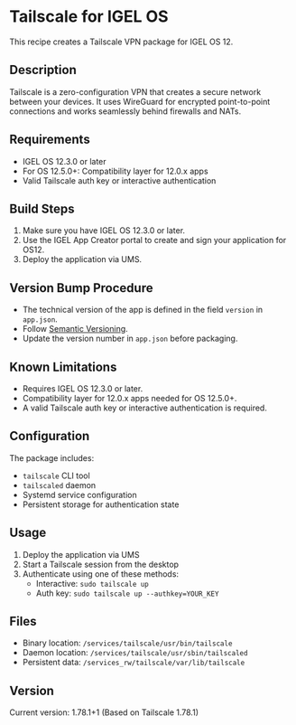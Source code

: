 # Tailscale for IGEL OS

This recipe creates a Tailscale VPN package for IGEL OS 12.

## Description

Tailscale is a zero-configuration VPN that creates a secure network between your devices. It uses WireGuard for encrypted point-to-point connections and works seamlessly behind firewalls and NATs.

## Requirements

- IGEL OS 12.3.0 or later
- For OS 12.5.0+: Compatibility layer for 12.0.x apps
- Valid Tailscale auth key or interactive authentication

## Build Steps

1. Make sure you have IGEL OS 12.3.0 or later.
2. Use the IGEL App Creator portal to create and sign your application for OS12.
3. Deploy the application via UMS.

## Version Bump Procedure

- The technical version of the app is defined in the field `version` in `app.json`.
- Follow [Semantic Versioning](https://semver.org/).
- Update the version number in `app.json` before packaging.

## Known Limitations

- Requires IGEL OS 12.3.0 or later.
- Compatibility layer for 12.0.x apps needed for OS 12.5.0+.
- A valid Tailscale auth key or interactive authentication is required.

## Configuration

The package includes:
- `tailscale` CLI tool
- `tailscaled` daemon
- Systemd service configuration
- Persistent storage for authentication state

## Usage

1. Deploy the application via UMS
2. Start a Tailscale session from the desktop
3. Authenticate using one of these methods:
   - Interactive: `sudo tailscale up`
   - Auth key: `sudo tailscale up --authkey=YOUR_KEY`

## Files

- Binary location: `/services/tailscale/usr/bin/tailscale`
- Daemon location: `/services/tailscale/usr/sbin/tailscaled`
- Persistent data: `/services_rw/tailscale/var/lib/tailscale`

## Version

Current version: 1.78.1+1 (Based on Tailscale 1.78.1)